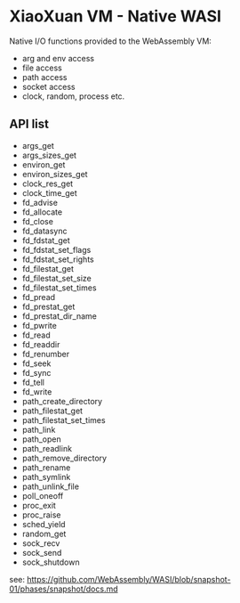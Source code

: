 # XiaoXuan VM - Native WASI

Native I/O functions provided to the WebAssembly VM:

- arg and env access
- file access
- path access
- socket access
- clock, random, process etc.

## API list

- args_get
- args_sizes_get
- environ_get
- environ_sizes_get
- clock_res_get
- clock_time_get
- fd_advise
- fd_allocate
- fd_close
- fd_datasync
- fd_fdstat_get
- fd_fdstat_set_flags
- fd_fdstat_set_rights
- fd_filestat_get
- fd_filestat_set_size
- fd_filestat_set_times
- fd_pread
- fd_prestat_get
- fd_prestat_dir_name
- fd_pwrite
- fd_read
- fd_readdir
- fd_renumber
- fd_seek
- fd_sync
- fd_tell
- fd_write
- path_create_directory
- path_filestat_get
- path_filestat_set_times
- path_link
- path_open
- path_readlink
- path_remove_directory
- path_rename
- path_symlink
- path_unlink_file
- poll_oneoff
- proc_exit
- proc_raise
- sched_yield
- random_get
- sock_recv
- sock_send
- sock_shutdown

see: https://github.com/WebAssembly/WASI/blob/snapshot-01/phases/snapshot/docs.md

<!--
## Alloc

api list

- alloc
- dealloc
- alloc_zeroed
- realloc
-->
